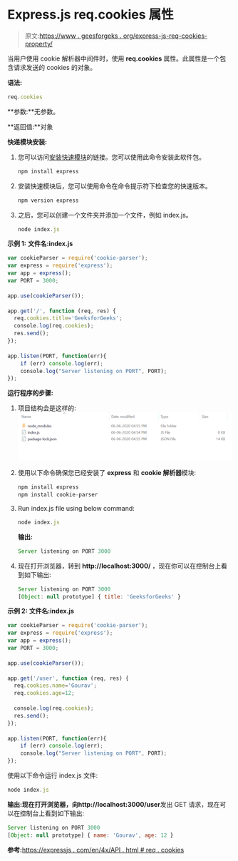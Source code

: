 # Express.js req.cookies 属性

> 原文:[https://www . geesforgeks . org/express-js-req-cookies-property/](https://www.geeksforgeeks.org/express-js-req-cookies-property/)

当用户使用 cookie 解析器中间件时，使用 **req.cookies** 属性。此属性是一个包含请求发送的 cookies 的对象。

**语法:**

```js
req.cookies
```

**参数:**无参数。

**返回值:**对象

**快递模块安装:**

1.  您可以访问[安装快速模块](https://www.npmjs.com/package/express)的链接。您可以使用此命令安装此软件包。

    ```js
    npm install express
    ```

2.  安装快速模块后，您可以使用命令在命令提示符下检查您的快速版本。

    ```js
    npm version express
    ```

3.  之后，您可以创建一个文件夹并添加一个文件，例如 index.js。

    ```js
    node index.js
    ```

**示例 1:** **文件名:index.js**

```js
var cookieParser = require('cookie-parser');
var express = require('express');
var app = express(); 
var PORT = 3000;

app.use(cookieParser());

app.get('/', function (req, res) {
  req.cookies.title='GeeksforGeeks';  
  console.log(req.cookies);
  res.send();
});

app.listen(PORT, function(err){
    if (err) console.log(err);
    console.log("Server listening on PORT", PORT);
});
```

**运行程序的步骤:**

1.  项目结构会是这样的:
    ![](img/3209d9b4369c180282a34be8070d7d6e.png)
2.  使用以下命令确保您已经安装了 **express** 和 **cookie 解析器**模块:

    ```js
    npm install express
    npm install cookie-parser

    ```

3.  Run index.js file using below command:

    ```js
    node index.js
    ```

    **输出:**

    ```js
    Server listening on PORT 3000

    ```

4.  现在打开浏览器，转到 **http://localhost:3000/** ，现在你可以在控制台上看到如下输出:

    ```js
    Server listening on PORT 3000
    [Object: null prototype] { title: 'GeeksforGeeks' }

    ```

**示例 2:** **文件名:index.js**

```js
var cookieParser = require('cookie-parser');
var express = require('express');
var app = express(); 
var PORT = 3000;

app.use(cookieParser());

app.get('/user', function (req, res) {
  req.cookies.name='Gourav';
  req.cookies.age=12;  

  console.log(req.cookies);
  res.send();
});

app.listen(PORT, function(err){
    if (err) console.log(err);
    console.log("Server listening on PORT", PORT);
});
```

使用以下命令运行 index.js 文件:

```js
node index.js
```

**输出:**现在打开浏览器，向**http://localhost:3000/user**发出 GET 请求，现在可以在控制台上看到如下输出:

```js
Server listening on PORT 3000
[Object: null prototype] { name: 'Gourav', age: 12 }

```

**参考:**[https://expressjs . com/en/4x/API . html # req . cookies](https://expressjs.com/en/4x/api.html#req.cookies)